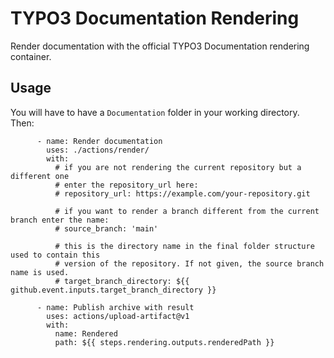 # TYPO3 Documentation Rendering

Render documentation with the official TYPO3 Documentation rendering 
container.

## Usage

You will have to have a `Documentation` folder in your working directory. Then:

```
      - name: Render documentation
        uses: ./actions/render/
        with:
          # if you are not rendering the current repository but a different one
          # enter the repository_url here:
          # repository_url: https://example.com/your-repository.git
          
          # if you want to render a branch different from the current branch enter the name: 
          # source_branch: 'main'
          
          # this is the directory name in the final folder structure used to contain this 
          # version of the repository. If not given, the source branch name is used.
          # target_branch_directory: ${{ github.event.inputs.target_branch_directory }}

      - name: Publish archive with result
        uses: actions/upload-artifact@v1
        with:
          name: Rendered
          path: ${{ steps.rendering.outputs.renderedPath }}
```
